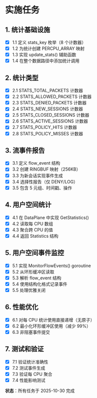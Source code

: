 # 实施任务

## 1. 统计基础设施
- [x] 1.1 定义 stats_key 枚举（8 个计数器）
- [x] 1.2 为统计创建 PERCPU_ARRAY 映射
- [x] 1.3 实现 update_stats() 辅助函数
- [x] 1.4 在整个数据路径中添加统计调用

## 2. 统计类型
- [x] 2.1 STATS_TOTAL_PACKETS 计数器
- [x] 2.2 STATS_ALLOWED_PACKETS 计数器
- [x] 2.3 STATS_DENIED_PACKETS 计数器
- [x] 2.4 STATS_NEW_SESSIONS 计数器
- [x] 2.5 STATS_CLOSED_SESSIONS 计数器
- [x] 2.6 STATS_ACTIVE_SESSIONS 计数器
- [x] 2.7 STATS_POLICY_HITS 计数器
- [x] 2.8 STATS_POLICY_MISSES 计数器

## 3. 流事件报告
- [x] 3.1 定义 flow_event 结构
- [x] 3.2 创建 RINGBUF 映射（256KB）
- [x] 3.3 为新会话实现事件生成
- [x] 3.4 选择性报告（仅 DENY/LOG）
- [x] 3.5 包含 5 元组、时间戳、操作

## 4. 用户空间统计
- [x] 4.1 在 DataPlane 中实现 GetStatistics()
- [x] 4.2 读取每 CPU 数组
- [x] 4.3 聚合跨 CPU 的值
- [x] 4.4 返回 Statistics 结构

## 5. 用户空间事件监控
- [x] 5.1 实现 MonitorFlowEvents() goroutine
- [x] 5.2 从环形缓冲区读取
- [x] 5.3 解析 flow_event 结构
- [x] 5.4 使用结构化格式记录事件
- [x] 5.5 处理优雅关闭

## 6. 性能优化
- [x] 6.1 对每 CPU 统计使用直接递增（无原子）
- [x] 6.2 最小化环形缓冲区使用（减少 99%）
- [x] 6.3 非阻塞事件提交

## 7. 测试和验证
- [x] 7.1 验证统计准确性
- [x] 7.2 测试事件生成
- [x] 7.3 验证每 CPU 聚合
- [x] 7.4 性能影响测试

**状态**：所有任务于 2025-10-30 完成

